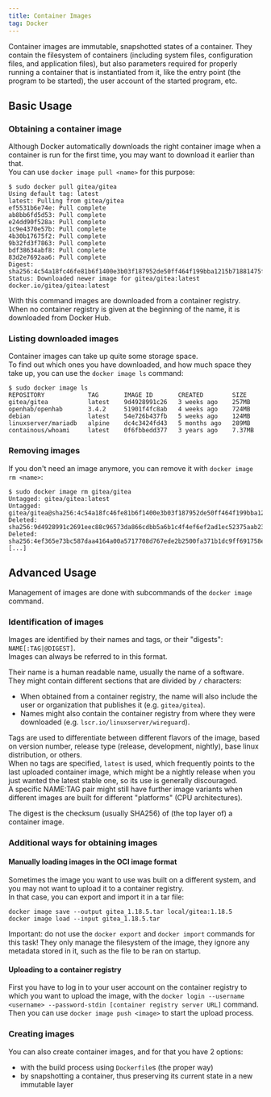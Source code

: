 ```yaml
---
title: Container Images
tag: Docker
---
```


Container images are immutable, snapshotted states of a container.
They contain the filesystem of containers (including system files, configuration files, and application files),
but also parameters required for properly running a container that is instantiated from it,
like the entry point (the program to be started), the user account of the started program, etc.

## Basic Usage

### Obtaining a container image

Although Docker automatically downloads the right container image when a container is run for the first time, you may want to download it earlier than that.  
You can use  `docker image pull <name>` for this purpose:
```
$ sudo docker pull gitea/gitea
Using default tag: latest
latest: Pulling from gitea/gitea
ef5531b6e74e: Pull complete 
ab8bb6fd5d53: Pull complete 
e24dd90f528a: Pull complete 
1c9e4370e57b: Pull complete 
4b30b17675f2: Pull complete 
9b32fd3f7863: Pull complete 
bdf38634abf8: Pull complete 
83d2e7692aa6: Pull complete 
Digest: sha256:4c54a18fc46fe81b6f1400e3b03f187952de50ff464f199bba1215b71881475f
Status: Downloaded newer image for gitea/gitea:latest
docker.io/gitea/gitea:latest
```

With this command images are downloaded from a container registry.  
When no container registry is given at the beginning of the name, it is downloaded from Docker Hub.

### Listing downloaded images

Container images can take up quite some storage space.  
To find out which ones you have downloaded, and how much space they take up, you can use the `docker image ls` command:
```
$ sudo docker image ls
REPOSITORY            TAG       IMAGE ID       CREATED        SIZE
gitea/gitea           latest    9d4928991c26   3 weeks ago    257MB
openhab/openhab       3.4.2     51901f4fc8ab   4 weeks ago    724MB
debian                latest    54e726b437fb   5 weeks ago    124MB
linuxserver/mariadb   alpine    dc4c3424fd43   5 months ago   289MB
containous/whoami     latest    0f6fbbedd377   3 years ago    7.37MB
```

### Removing images

If you don't need an image anymore, you can remove it with `docker image rm <name>`:
```
$ sudo docker image rm gitea/gitea
Untagged: gitea/gitea:latest
Untagged: gitea/gitea@sha256:4c54a18fc46fe81b6f1400e3b03f187952de50ff464f199bba1215b71881475f
Deleted: sha256:9d4928991c2691eec88c96573da866cdbb5a6b1c4f4ef6ef2ad1ec52375aab23
Deleted: sha256:4ef365e73bc587daa4164a00a5717708d767ede2b2500fa371b1dc9ff691758e
[...]
```

## Advanced Usage

Management of images are done with subcommands of the `docker image` command.

### Identification of images

Images are identified by their names and tags, or their "digests": `NAME[:TAG|@DIGEST]`.  
Images can always be referred to in this format.

Their name is a human readable name, usually the name of a software. They might contain different sections that are divided by `/` characters:  
- When obtained from a container registry, the name will also include the user or organization that publishes it (e.g. `gitea/gitea`).  
- Names might also contain the container registry from where they were downloaded (e.g. `lscr.io/linuxserver/wireguard`).

Tags are used to differentiate between different flavors of the image, based on version number, release type (release, development, nightly), base linux distribution, or others.  
When no tags are specified, `latest` is used, which frequently points to the last uploaded container image, which might be a nightly release when you just wanted the latest stable one, so its use is generally discouraged.  
A specific NAME:TAG pair might still have further image variants when different images are built for different "platforms" (CPU architectures).

The digest is the checksum (usually SHA256) of (the top layer of) a container image.

### Additional ways for obtaining images

#### Manually loading images in the OCI image format

Sometimes the image you want to use was built on a different system, and you may not want to upload it to a container registry.  
In that case, you can export and import it in a tar file:
```
docker image save --output gitea_1.18.5.tar local/gitea:1.18.5
docker image load --input gitea_1.18.5.tar
```

Important: do not use the `docker export` and `docker import` commands for this task! They only manage the filesystem of the image, they ignore any metadata stored in it, such as the file to be ran on startup.

#### Uploading to a container registry

First you have to log in to your user account on the container registry to which you want to upload the image, with the `docker login --username <username> --password-stdin [container registry server URL]` command.
Then you can use `docker image push <image>` to start the upload process.

### Creating images

You can also create container images, and for that you have 2 options:
- with the build process using `Dockerfile`s (the proper way)
- by snapshotting a container, thus preserving its current state in a new immutable layer
